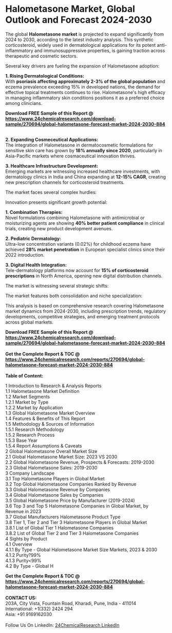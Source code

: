 <h1>Halometasone Market, Global Outlook and Forecast 2024-2030</h1><p>The global <strong>Halometasone market</strong> is projected to expand significantly from 2024 to 2030, according to the latest industry analysis. This synthetic corticosteroid, widely used in dermatological applications for its potent anti-inflammatory and immunosuppressive properties, is gaining traction across therapeutic and cosmetic sectors.</p><p>Several key drivers are fueling the expansion of Halometasone adoption:</p><p><strong>1. Rising Dermatological Conditions:</strong><br>
With <strong>psoriasis affecting approximately 2-3% of the global population</strong> and eczema prevalence exceeding 15% in developed nations, the demand for effective topical treatments continues to rise. Halometasone's high efficacy in managing inflammatory skin conditions positions it as a preferred choice among clinicians.</p><div><b>Download FREE Sample of this Report @ 
            <a href="https://www.24chemicalresearch.com/download-sample/270694/global-halometasone-forecast-market-2024-2030-884">
            https://www.24chemicalresearch.com/download-sample/270694/global-halometasone-forecast-market-2024-2030-884</a></b></div><br><p><strong>2. Expanding Cosmeceutical Applications:</strong><br>
The integration of Halometasone in dermatocosmetic formulations for sensitive skin care has grown by <strong>18% annually since 2020</strong>, particularly in Asia-Pacific markets where cosmaceutical innovation thrives.</p><p><strong>3. Healthcare Infrastructure Development:</strong><br>
Emerging markets are witnessing increased healthcare investments, with dermatology clinics in India and China expanding at <strong>12-15% CAGR</strong>, creating new prescription channels for corticosteroid treatments.</p><p>The market faces several complex hurdles:</p><p>Innovation presents significant growth potential:</p><p><strong>1. Combination Therapies:</strong><br>
Novel formulations combining Halometasone with antimicrobial or moisturizing agents are showing <strong>40% better patient compliance</strong> in clinical trials, creating new product development avenues.</p><p><strong>2. Pediatric Dermatology:</strong><br>
Ultra-low concentration variants (0.02%) for childhood eczema have achieved <strong>28% market penetration</strong> in European specialist clinics since their 2022 introduction.</p><p><strong>3. Digital Health Integration:</strong><br>
Tele-dermatology platforms now account for <strong>15% of corticosteroid prescriptions</strong> in North America, opening new digital distribution channels.</p><p>The market is witnessing several strategic shifts:</p><p>The market features both consolidation and niche specialization:</p><p>This analysis is based on comprehensive research covering Halometasone market dynamics from 2024-2030, including prescription trends, regulatory developments, competitive strategies, and emerging treatment protocols across global markets.</p><div><b>Download FREE Sample of this Report @ 
            <a href="https://www.24chemicalresearch.com/download-sample/270694/global-halometasone-forecast-market-2024-2030-884">
            https://www.24chemicalresearch.com/download-sample/270694/global-halometasone-forecast-market-2024-2030-884</a></b></div><br><div><b>Get the Complete Report & TOC @ 
            <a href="https://www.24chemicalresearch.com/reports/270694/global-halometasone-forecast-market-2024-2030-884">
            https://www.24chemicalresearch.com/reports/270694/global-halometasone-forecast-market-2024-2030-884</a></b></div><br>
            <b>Table of Content:</b><p>1 Introduction to Research & Analysis Reports<br />
    1.1 Halometasone Market Definition<br />
    1.2 Market Segments<br />
        1.2.1 Market by Type<br />
        1.2.2 Market by Application<br />
    1.3 Global Halometasone Market Overview<br />
    1.4 Features & Benefits of This Report<br />
    1.5 Methodology & Sources of Information<br />
        1.5.1 Research Methodology<br />
        1.5.2 Research Process<br />
        1.5.3 Base Year<br />
        1.5.4 Report Assumptions & Caveats<br />
2 Global Halometasone Overall Market Size<br />
    2.1 Global Halometasone Market Size: 2023 VS 2030<br />
    2.2 Global Halometasone Revenue, Prospects & Forecasts: 2019-2030<br />
    2.3 Global Halometasone Sales: 2019-2030<br />
3 Company Landscape<br />
    3.1 Top Halometasone Players in Global Market<br />
    3.2 Top Global Halometasone Companies Ranked by Revenue<br />
    3.3 Global Halometasone Revenue by Companies<br />
    3.4 Global Halometasone Sales by Companies<br />
    3.5 Global Halometasone Price by Manufacturer (2019-2024)<br />
    3.6 Top 3 and Top 5 Halometasone Companies in Global Market, by Revenue in 2023<br />
    3.7 Global Manufacturers Halometasone Product Type<br />
    3.8 Tier 1, Tier 2 and Tier 3 Halometasone Players in Global Market<br />
        3.8.1 List of Global Tier 1 Halometasone Companies<br />
        3.8.2 List of Global Tier 2 and Tier 3 Halometasone Companies<br />
4 Sights by Product<br />
    4.1 Overview<br />
        4.1.1 By Type - Global Halometasone Market Size Markets, 2023 & 2030<br />
        4.1.2 Purity?99%<br />
        4.1.3 Purity<99%<br />
    4.2 By Type - Global H</p><div><b>Get the Complete Report & TOC @ 
            <a href="https://www.24chemicalresearch.com/reports/270694/global-halometasone-forecast-market-2024-2030-884">
            https://www.24chemicalresearch.com/reports/270694/global-halometasone-forecast-market-2024-2030-884</a></b></div><br><b>CONTACT US:</b><br>
            203A, City Vista, Fountain Road, Kharadi, Pune, India - 411014<br>
            International: +1(332) 2424 294<br>
            Asia: +91 9169162030 <br><br>
            Follow Us On LinkedIn: <a href="https://www.linkedin.com/company/24chemicalresearch/">24ChemicalResearch LinkedIn</a>